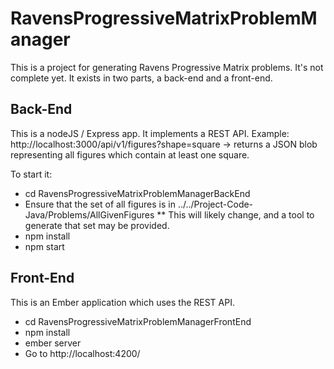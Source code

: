 # RavensProgressiveMatrixProblemManager

This is a project for generating Ravens Progressive Matrix problems.
It's not complete yet.
It exists in two parts, a back-end and a front-end.

## Back-End
This is a nodeJS / Express app. It implements a REST API.
Example:
http://localhost:3000/api/v1/figures?shape=square -> returns a JSON blob representing all figures which contain at least one square.

To start it:
* cd RavensProgressiveMatrixProblemManagerBackEnd
* Ensure that the set of all figures is in ../../Project-Code-Java/Problems/AllGivenFigures
** This will likely change, and a tool to generate that set may be provided.
* npm install
* npm start

## Front-End
This is an Ember application which uses the REST API.
* cd RavensProgressiveMatrixProblemManagerFrontEnd
* npm install
* ember server
* Go to http://localhost:4200/

